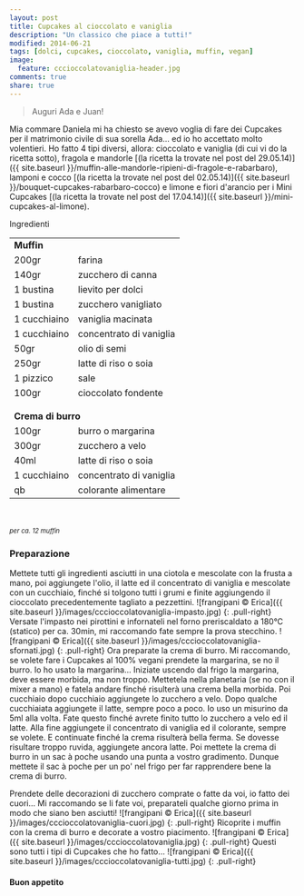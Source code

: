 ```yaml
---
layout: post
title: Cupcakes al cioccolato e vaniglia
description: "Un classico che piace a tutti!"
modified: 2014-06-21
tags: [dolci, cupcakes, cioccolato, vaniglia, muffin, vegan]
image:
  feature: cccioccolatovaniglia-header.jpg
comments: true
share: true
---
```


> Auguri Ada e Juan!

Mia commare Daniela mi ha chiesto se avevo voglia di fare dei Cupcakes per il matrimonio civile di sua sorella Ada... ed io ho accettato molto volentieri. Ho fatto 4 tipi diversi, allora: cioccolato e vaniglia (di cui vi do la ricetta sotto), fragola e mandorle [(la ricetta la trovate nel post del 29.05.14)]({{ site.baseurl }}/muffin-alle-mandorle-ripieni-di-fragole-e-rabarbaro), lamponi e cocco [(la ricetta la trovate nel post del 02.05.14)]({{ site.baseurl }}/bouquet-cupcakes-rabarbaro-cocco) e limone e fiori d'arancio per i Mini Cupcakes [(la ricetta la trovate nel post del 17.04.14)]({{ site.baseurl }}/mini-cupcakes-al-limone).


<div class="ingredients">
  <div class="ingredients-title">Ingredienti</div>
  <table>
    <tbody>
      <tr>
        <td colspan="2"><b>Muffin</b></td>
      </tr>
      <tr>
        <td>200gr</td>
        <td>farina</td>
      </tr>
      <tr>
        <td>140gr</td>
        <td>zucchero di canna</td>
      </tr>
      <tr>
        <td>1 bustina</td>
        <td>lievito per dolci</td>
      </tr>
      <tr>
        <td>1 bustina</td>
        <td>zucchero vanigliato</td>
      </tr>
      <tr>
        <td>1 cucchiaino</td>
        <td>vaniglia macinata</td>
      </tr>
      <tr>
        <td>1 cucchiaino</td>
        <td>concentrato di vaniglia</td>
      </tr>
      <tr>
        <td>50gr</td>
        <td>olio di semi</td>
      </tr>
      <tr>
        <td>250gr</td>
        <td>latte di riso o soia</td>
      </tr>
      <tr>      
        <td>1 pizzico</td>
        <td>sale</td>
      </tr>
      <tr>      
        <td>100gr</td>
        <td>cioccolato fondente</td>
      </tr>
      <tr style="height: 15px;"></tr>
      <tr>          
        <td colspan="2"><b>Crema di burro</b></td>
      </tr>
      <tr>
        <td>100gr</td>
        <td>burro o margarina</td>
      </tr>
      <tr>      
        <td>300gr</td>
        <td>zucchero a velo</td>
      </tr>
      <tr>
        <td>40ml</td>
        <td>latte di riso o soia</td>
      </tr>
      <tr>
        <td>1 cucchiaino</td>
        <td>concentrato di vaniglia</td>
      </tr>
      <tr>
        <td>qb</td>
        <td>colorante alimentare</td>      
      </tr>
    </tbody>
  </table>
  <br></br>
  <i class="pull-right" style="font-size: 80%;">per ca. 12 muffin</i>
</div>


<h3>
  <font color="grey">
    <i class="icon-cogs"></i>
  </font> Preparazione
</h3>

Mettete tutti gli ingredienti asciutti in una ciotola e mescolate con la frusta a mano, poi aggiungete l'olio, il latte ed il concentrato di vaniglia e mescolate con un cucchiaio, finché si tolgono tutti i grumi e finite aggiungendo il cioccolato precedentemente tagliato a pezzettini.
![frangipani © Erica]({{ site.baseurl }}/images/cccioccolatovaniglia-impasto.jpg)
{: .pull-right}
Versate l'impasto nei pirottini e infornateli nel forno preriscaldato a 180°C (statico) per ca. 30min, mi raccomando fate sempre la prova stecchino. 
![frangipani © Erica]({{ site.baseurl }}/images/cccioccolatovaniglia-sfornati.jpg)
{: .pull-right}
Ora preparate la crema di burro. Mi raccomando, se volete fare i Cupcakes al 100% vegani prendete la margarina, se no il burro. Io ho usato la margarina... Iniziate uscendo dal frigo la margarina, deve essere morbida, ma non troppo. Mettetela nella planetaria (se no con il mixer a mano) e fatela andare finché risulterà una crema bella morbida. Poi cucchiaio dopo cucchiaio aggiungete lo zucchero a velo. Dopo qualche cucchiaiata aggiungete il latte, sempre poco a poco. Io uso un misurino da 5ml alla volta. Fate questo finché avrete finito tutto lo zucchero a velo ed il latte. Alla fine aggiungete il concentrato di vaniglia ed il colorante, sempre se volete. E continuate finché la crema risulterà bella ferma. Se dovesse risultare troppo ruvida, aggiungete ancora latte. Poi mettete la crema di burro in un sac à poche usando una punta a vostro gradimento. Dunque mettete il sac à poche per un po' nel frigo per far rapprendere bene la crema di burro.

Prendete delle decorazioni di zucchero comprate o fatte da voi, io fatto dei cuori... Mi raccomando se li fate voi, preparateli qualche giorno prima in modo che siano ben asciutti!
![frangipani © Erica]({{ site.baseurl }}/images/cccioccolatovaniglia-cuori.jpg)
{: .pull-right}
Ricoprite i muffin con la crema di burro e decorate a vostro piacimento.
![frangipani © Erica]({{ site.baseurl }}/images/cccioccolatovaniglia.jpg)
{: .pull-right}
Questi sono tutti i tipi di Cupcakes che ho fatto...
![frangipani © Erica]({{ site.baseurl }}/images/cccioccolatovaniglia-tutti.jpg)
{: .pull-right}

<h4>Buon appetito
  <font color="red">
    <i class="icon-smile"></i>
  </font>
</h4>
